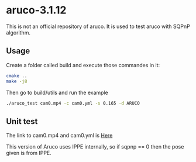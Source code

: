 # aruco-3.1.12
This is not an official repository of aruco. It is used to test aruco with SQPnP algorithm.

## Usage
Create a folder called build and execute those commandes in it:
```bash
cmake ..
make -j8
```

Then go to build/utils and run the example

```bash
./aruco_test cam0.mp4 -c cam0.yml -s 0.165 -d ARUCO

```

## Unit test
The link to cam0.mp4 and cam0.yml is 
[Here](https://mega.nz/folder/YsU2AY7L#Of0oChqpFBh34Y0-GOQ7VQ/folder/clUj2ITZ)

This version of Aruco uses IPPE internally, so if sqpnp == 0 then the pose given is from IPPE.

